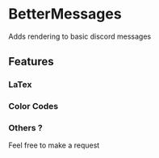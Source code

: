 # BetterMessages
Adds rendering to basic discord messages

## Features
### LaTex

### Color Codes

### Others ?
Feel free to make a request
